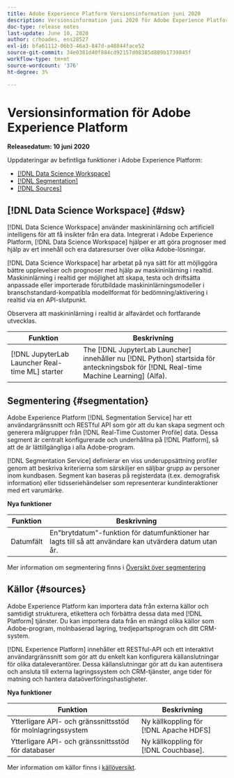 ```yaml
---
title: Adobe Experience Platform Versionsinformation juni 2020
description: Versionsinformation juni 2020 för Adobe Experience Platform.
doc-type: release notes
last-update: June 10, 2020
author: crhoades, ens28527
exl-id: bfa61112-06b3-46a3-847d-a48844face52
source-git-commit: 34e0381d40f884cd92157d08385d889b1739845f
workflow-type: tm+mt
source-wordcount: '376'
ht-degree: 3%

---
```


# Versionsinformation för Adobe Experience Platform

**Releasedatum: 10 juni 2020**

Uppdateringar av befintliga funktioner i Adobe Experience Platform:

- [[!DNL Data Science Workspace]](#dsw)
- [[!DNL Segmentation]](#segmentation)
- [[!DNL Sources]](#sources)

## [!DNL Data Science Workspace] {#dsw}

[!DNL Data Science Workspace] använder maskininlärning och artificiell intelligens för att få insikter från era data. Integrerat i Adobe Experience Platform, [!DNL Data Science Workspace] hjälper er att göra prognoser med hjälp av ert innehåll och era dataresurser över olika Adobe-lösningar.

[!DNL Data Science Workspace] har arbetat på nya sätt för att möjliggöra bättre upplevelser och prognoser med hjälp av maskininlärning i realtid. Maskininlärning i realtid ger möjlighet att skapa, testa och driftsätta anpassade eller importerade förutbildade maskininlärningsmodeller i branschstandard-kompatibla modellformat för bedömning/aktivering i realtid via en API-slutpunkt.

Observera att maskininlärning i realtid är alfavärdet och fortfarande utvecklas.

| Funktion | Beskrivning |
|--- | ---|
| [!DNL JupyterLab Launcher Real-time ML] starter | The [!DNL JupyterLab Launcher] innehåller nu [!DNL Python] startsida för anteckningsbok för [!DNL Real-time Machine Learning] (Alfa). |

<!-- For more information on the [!DNL Real-time Machine Learning] alpha, please see the [Real-time Machine Learning overview](../../data-science-workspace/real-time-machine-learning/home.md). -->

## Segmentering {#segmentation}

Adobe Experience Platform [!DNL Segmentation Service] har ett användargränssnitt och RESTful API som gör att du kan skapa segment och generera målgrupper från [!DNL Real-Time Customer Profile] data. Dessa segment är centralt konfigurerade och underhållna på [!DNL Platform], så att de är lättillgängliga i alla Adobe-program.

[!DNL Segmentation Service] definierar en viss underuppsättning profiler genom att beskriva kriterierna som särskiljer en säljbar grupp av personer inom kundbasen. Segment kan baseras på registerdata (t.ex. demografisk information) eller tidsseriehändelser som representerar kundinteraktioner med ert varumärke.

**Nya funktioner**

| Funktion | Beskrivning |
| ------- | ----------- |
| Datumfält | En&quot;brytdatum&quot;-funktion för datumfunktioner har lagts till så att användare kan utvärdera datum utan år. |

Mer information om segmentering finns i [Översikt över segmentering](../../segmentation/home.md)

## Källor {#sources}

Adobe Experience Platform kan importera data från externa källor och samtidigt strukturera, etikettera och förbättra dessa data med [!DNL Platform] tjänster. Du kan importera data från en mängd olika källor som Adobe-program, molnbaserad lagring, tredjepartsprogram och ditt CRM-system.

[!DNL Experience Platform] innehåller ett RESTful-API och ett interaktivt användargränssnitt som gör att du enkelt kan konfigurera källanslutningar för olika dataleverantörer. Dessa källanslutningar gör att du kan autentisera och ansluta till externa lagringssystem och CRM-tjänster, ange tider för matning och hantera dataöverföringshastigheter.

**Nya funktioner**

| Funktion | Beskrivning |
| ------- | ----------- |
| Ytterligare API- och gränssnittsstöd för molnlagringssystem | Ny källkoppling för [!DNL Apache HDFS] |
| Ytterligare API- och gränssnittsstöd för databaser | Ny källkoppling för [!DNL Couchbase]. |

Mer information om källor finns i [källöversikt](../../sources/home.md).

